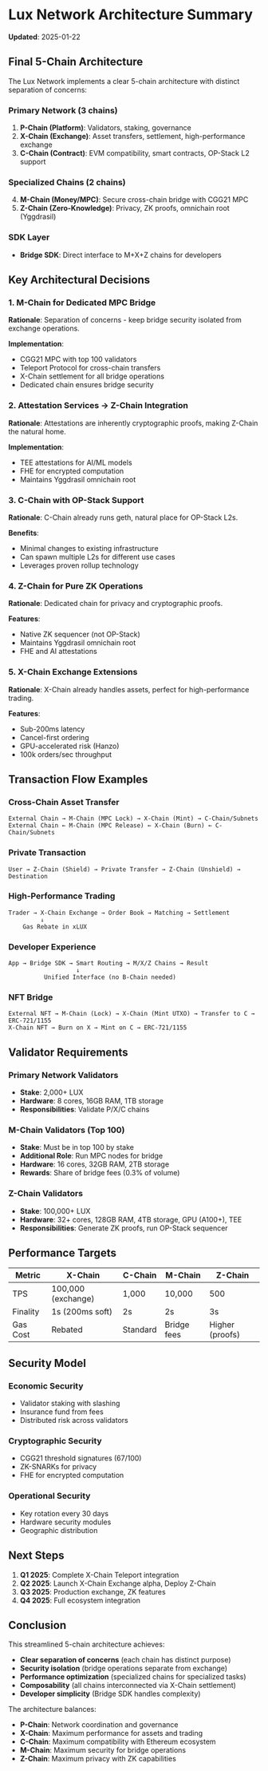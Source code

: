 # Lux Network Architecture Summary

**Updated**: 2025-01-22

## Final 5-Chain Architecture

The Lux Network implements a clear 5-chain architecture with distinct separation of concerns:

### Primary Network (3 chains)
1. **P-Chain (Platform)**: Validators, staking, governance
2. **X-Chain (Exchange)**: Asset transfers, settlement, high-performance exchange  
3. **C-Chain (Contract)**: EVM compatibility, smart contracts, OP-Stack L2 support

### Specialized Chains (2 chains)
4. **M-Chain (Money/MPC)**: Secure cross-chain bridge with CGG21 MPC
5. **Z-Chain (Zero-Knowledge)**: Privacy, ZK proofs, omnichain root (Yggdrasil)

### SDK Layer
- **Bridge SDK**: Direct interface to M+X+Z chains for developers

## Key Architectural Decisions

### 1. M-Chain for Dedicated MPC Bridge
**Rationale**: Separation of concerns - keep bridge security isolated from exchange operations.

**Implementation**:
- CGG21 MPC with top 100 validators
- Teleport Protocol for cross-chain transfers
- X-Chain settlement for all bridge operations
- Dedicated chain ensures bridge security

### 2. Attestation Services → Z-Chain Integration
**Rationale**: Attestations are inherently cryptographic proofs, making Z-Chain the natural home.

**Implementation**:
- TEE attestations for AI/ML models
- FHE for encrypted computation
- Maintains Yggdrasil omnichain root

### 3. C-Chain with OP-Stack Support
**Rationale**: C-Chain already runs geth, natural place for OP-Stack L2s.

**Benefits**:
- Minimal changes to existing infrastructure
- Can spawn multiple L2s for different use cases
- Leverages proven rollup technology

### 4. Z-Chain for Pure ZK Operations
**Rationale**: Dedicated chain for privacy and cryptographic proofs.

**Features**:
- Native ZK sequencer (not OP-Stack)
- Maintains Yggdrasil omnichain root
- FHE and AI attestations

### 5. X-Chain Exchange Extensions
**Rationale**: X-Chain already handles assets, perfect for high-performance trading.

**Features**:
- Sub-200ms latency
- Cancel-first ordering
- GPU-accelerated risk (Hanzo)
- 100k orders/sec throughput

## Transaction Flow Examples

### Cross-Chain Asset Transfer
```
External Chain → M-Chain (MPC Lock) → X-Chain (Mint) → C-Chain/Subnets
External Chain ← M-Chain (MPC Release) ← X-Chain (Burn) ← C-Chain/Subnets
```

### Private Transaction
```
User → Z-Chain (Shield) → Private Transfer → Z-Chain (Unshield) → Destination
```

### High-Performance Trading
```
Trader → X-Chain Exchange → Order Book → Matching → Settlement
         ↓
    Gas Rebate in xLUX
```

### Developer Experience
```
App → Bridge SDK → Smart Routing → M/X/Z Chains → Result
                   ↓
          Unified Interface (no B-Chain needed)
```

### NFT Bridge
```
External NFT → M-Chain (Lock) → X-Chain (Mint UTXO) → Transfer to C → ERC-721/1155
X-Chain NFT → Burn on X → Mint on C → ERC-721/1155
```

## Validator Requirements

### Primary Network Validators
- **Stake**: 2,000+ LUX
- **Hardware**: 8 cores, 16GB RAM, 1TB storage
- **Responsibilities**: Validate P/X/C chains

### M-Chain Validators (Top 100)
- **Stake**: Must be in top 100 by stake
- **Additional Role**: Run MPC nodes for bridge
- **Hardware**: 16 cores, 32GB RAM, 2TB storage
- **Rewards**: Share of bridge fees (0.3% of volume)

### Z-Chain Validators
- **Stake**: 100,000+ LUX
- **Hardware**: 32+ cores, 128GB RAM, 4TB storage, GPU (A100+), TEE
- **Responsibilities**: Generate ZK proofs, run OP-Stack sequencer

## Performance Targets

| Metric | X-Chain | C-Chain | M-Chain | Z-Chain |
|--------|---------|---------|---------|---------|
| TPS | 100,000 (exchange) | 1,000 | 10,000 | 500 |
| Finality | 1s (200ms soft) | 2s | 2s | 3s |
| Gas Cost | Rebated | Standard | Bridge fees | Higher (proofs) |

## Security Model

### Economic Security
- Validator staking with slashing
- Insurance fund from fees
- Distributed risk across validators

### Cryptographic Security
- CGG21 threshold signatures (67/100)
- ZK-SNARKs for privacy
- FHE for encrypted computation

### Operational Security
- Key rotation every 30 days
- Hardware security modules
- Geographic distribution

## Next Steps

1. **Q1 2025**: Complete X-Chain Teleport integration
2. **Q2 2025**: Launch X-Chain Exchange alpha, Deploy Z-Chain
3. **Q3 2025**: Production exchange, ZK features
4. **Q4 2025**: Full ecosystem integration

## Conclusion

This streamlined 5-chain architecture achieves:
- **Clear separation of concerns** (each chain has distinct purpose)
- **Security isolation** (bridge operations separate from exchange)
- **Performance optimization** (specialized chains for specialized tasks)
- **Composability** (all chains interconnected via X-Chain settlement)
- **Developer simplicity** (Bridge SDK handles complexity)

The architecture balances:
- **P-Chain**: Network coordination and governance
- **X-Chain**: Maximum performance for assets and trading  
- **C-Chain**: Maximum compatibility with Ethereum ecosystem
- **M-Chain**: Maximum security for bridge operations
- **Z-Chain**: Maximum privacy with ZK capabilities
